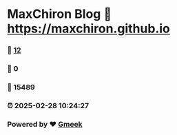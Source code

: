 # MaxChiron Blog :link: https://maxchiron.github.io 
### :page_facing_up: [12](https://maxchiron.github.io/tag.html) 
### :speech_balloon: 0 
### :hibiscus: 15489 
### :alarm_clock: 2025-02-28 10:24:27 
### Powered by :heart: [Gmeek](https://github.com/Meekdai/Gmeek)
